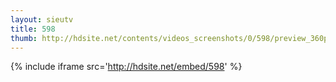 ```yaml
---
layout: sieutv
title: 598
thumb: http://hdsite.net/contents/videos_screenshots/0/598/preview_360p.mp4.jpg
---
```

{% include iframe src='http://hdsite.net/embed/598' %}
 
